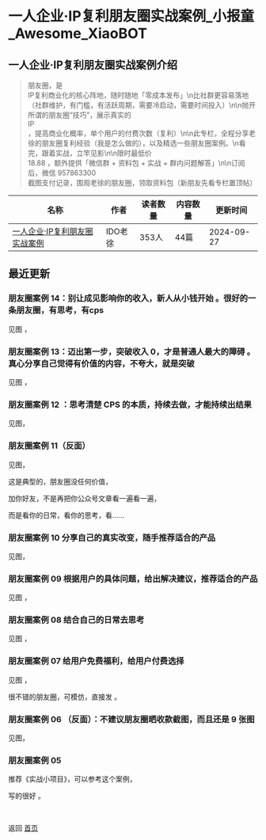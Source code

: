 # 一人企业·IP复利朋友圈实战案例_小报童_Awesome_XiaoBOT

## 一人企业·IP复利朋友圈实战案例介绍
> 朋友圈，是  
IP复利商业化的核心阵地，随时随地「零成本发布」\n比社群更容易落地（社群维护，有门槛，有活跃周期，需要冷启动，需要时间投入）\n\n抛开所谓的朋友圈“技巧”，展示真实的  
IP  
，提高商业化概率，单个用户的付费次数（复利）\n\n此专栏，全程分享老徐的朋友圈复利经验（我是怎么做的），以及精选一些朋友圈案例。\n看完，跟着实战，立竿见影\n\n限时最低价  
18.88 ，额外提供「微信群 + 资料包 + 实战 + 群内问题解答」\n\n订阅后，微信 957863300  
截图支付记录，围观老徐的朋友圈，领取资料包（新朋友先看专栏置顶帖）  
  


|名称|作者|读者数量|内容数量|更新时间|
|---|---|---|---|---|
|[一人企业·IP复利朋友圈实战案例](https://xiaobot.net/p/pyq?refer=0b133df9-27dc-423b-8101-639049001c13)|IDO老徐|353人|44篇|2024-09-27|

## 最近更新
### 朋友圈案例 14：别让成见影响你的收入，新人从小钱开始 。很好的一条朋友圈，有思考，有cps

见图 ，

### 朋友圈案例 13：迈出第一步，突破收入 0，才是普通人最大的障碍 。真心分享自己觉得有价值的内容，不夸大，就是突破

见图 ，

### 朋友圈案例 12 ：思考清楚 CPS 的本质，持续去做，才能持续出结果

见图，

### 朋友圈案例 11（反面）

见图，

这是典型的，朋友圈没任何价值，

加你好友，不是再把你公众号文章看一遍看一遍，

而是看你的日常，看你的思考，看......

### 朋友圈案例 10 分享自己的真实改变，随手推荐适合的产品

见图，

### 朋友圈案例 09 根据用户的具体问题，给出解决建议，推荐适合的产品

见图 ，

### 朋友圈案例 08 结合自己的日常去思考

见图 ，

### 朋友圈案例 07 给用户免费福利，给用户付费选择

见图 ，

很不错的朋友圈，可模仿，直接发 。

### 朋友圈案例 06 （反面）：不建议朋友圈晒收款截图，而且还是 9 张图

见图，

### 朋友圈案例 05

推荐《实战小项目》，可以参考这个案例，

写的很好 。


<a href="https://github.com/Reno9527/awesome-xiaobot" style="color: white; text-decoration: none;">awesome-xiaobot</a>

返回 [首页](../README.md)
